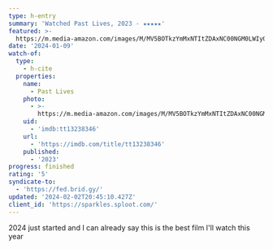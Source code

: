 ```yaml
---
type: h-entry
summary: 'Watched Past Lives, 2023 - ★★★★★'
featured: >-
  https://m.media-amazon.com/images/M/MV5BOTkzYmMxNTItZDAxNC00NGM0LWIyODMtMWYzMzRkMjIyMTE1XkEyXkFqcGdeQXVyMTAyMjQ3NzQ1._V1_SX300.jpg
date: '2024-01-09'
watch-of:
  type:
    - h-cite
  properties:
    name:
      - Past Lives
    photo:
      - >-
        https://m.media-amazon.com/images/M/MV5BOTkzYmMxNTItZDAxNC00NGM0LWIyODMtMWYzMzRkMjIyMTE1XkEyXkFqcGdeQXVyMTAyMjQ3NzQ1._V1_SX300.jpg
    uid:
      - 'imdb:tt13238346'
    url:
      - 'https://imdb.com/title/tt13238346'
    published:
      - '2023'
progress: finished
rating: '5'
syndicate-to:
  - 'https://fed.brid.gy/'
updated: '2024-02-02T20:45:10.427Z'
client_id: 'https://sparkles.sploot.com/'
---
```

2024 just started and I can already say this is the best film I'll watch this year
